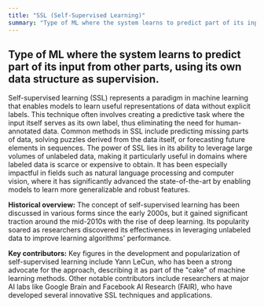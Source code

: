 ```yaml
---
title: "SSL (Self-Supervised Learning)"
summary: "Type of ML where the system learns to predict part of its input from other parts, using its own data structure as supervision."
---
```


## Type of ML where the system learns to predict part of its input from other parts, using its own data structure as supervision.

Self-supervised learning (SSL) represents a paradigm in machine learning that enables models to learn useful representations of data without explicit labels. This technique often involves creating a predictive task where the input itself serves as its own label, thus eliminating the need for human-annotated data. Common methods in SSL include predicting missing parts of data, solving puzzles derived from the data itself, or forecasting future elements in sequences. The power of SSL lies in its ability to leverage large volumes of unlabeled data, making it particularly useful in domains where labeled data is scarce or expensive to obtain. It has been especially impactful in fields such as natural language processing and computer vision, where it has significantly advanced the state-of-the-art by enabling models to learn more generalizable and robust features.

**Historical overview:** The concept of self-supervised learning has been discussed in various forms since the early 2000s, but it gained significant traction around the mid-2010s with the rise of deep learning. Its popularity soared as researchers discovered its effectiveness in leveraging unlabeled data to improve learning algorithms' performance.

**Key contributors:** Key figures in the development and popularization of self-supervised learning include Yann LeCun, who has been a strong advocate for the approach, describing it as part of the "cake" of machine learning methods. Other notable contributors include researchers at major AI labs like Google Brain and Facebook AI Research (FAIR), who have developed several innovative SSL techniques and applications.

